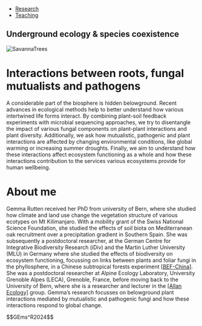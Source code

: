
<html lang="en">
<head>
    <meta charset="UTF-8">
    <meta name="viewport" content="width=device-width, initial-scale=1.0">
    <link rel="stylesheet" href="styles.css"> <!-- Link to external CSS file -->

</head>
<body>
    <nav>
        <ul>
            <li><a id="research" href="research.html">Research</a></li>
            <li><a id="teaching" href="teaching.html">Teaching</a></li>
        </ul>
    </nav>
    <div class="container">
<h2>Underground ecology & species coexistence</h2>
      <img src="../main/SavannaTrees.png" alt="SavannaTrees"/>
<h1>Interactions between roots, fungal mutualists and pathogens</h1>
<p>A considerable part of the biosphere is hidden belowground. Recent advances in ecological methods help to better understand how various intertwined life forms interact. By combining plant-soil feedback experiments with microbial sequencing approaches, we try to disentangle the impact of various fungal components on plant-plant interactions and plant diversity. Additionally, we ask how mutualistic, pathogenic and plant interactions are affected by changing environmental conditions, like global warming or increasing summer droughts. Finally, we aim to understand how these interactions affect ecosystem functioning as a whole and how these interactions contribution to the services various ecosystems provide for human wellbeing.</p>

<h1>About me</h1>
<p>Gemma Rutten received her PhD from university of Bern, where she studied how climate and land use change the vegetation structure of various ecotypes on Mt Kilimanjaro. With a mobility grant of the Swiss National Science Foundation, she studied the effects of soil biota on Mediterranean oak recruitment over a precipitation gradient in Southern Spain. She was subsequently a postdoctoral researcher, at the German Centre for Integrative Biodiversity Research (iDiv) and the Martin Luther University (MLU) in Germany where she studied the effects of biodiversity on ecosystem functioning, focussing on links between plants and foliar fungi in the phyllosphere, in a Chinese subtropical forests experiment <a href="https://bef-china.com/index.html">[BEF-China]</a>.  She was a postdoctoral researcher at Alpine Ecology Laboratory, University Grenoble Alpes (LECA), Grenoble, France, before moving back to the University of Bern, where she is a researcher and lecturer in the  <a href="https://allanecology.com/">[Allan Ecology]</a> group. Gemma’s research focusses on belowground plant interactions mediated by mutualistic and pathogenic fungi and how these interactions respond to global change.</p>
    
  </div>
    <footer>
        <div class=".container">
            <p> $$GEms^R2024$$ </p>
        </div>
    </footer>
</body>
</html>

